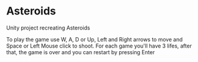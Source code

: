 # Asteroids
Unity project recreating Asteroids 

To play the game use W, A, D or Up, Left and Right arrows to move and Space or Left Mouse click to shoot. For each game you'll have 3 lifes, after that, the game is over and you can restart by pressing Enter
